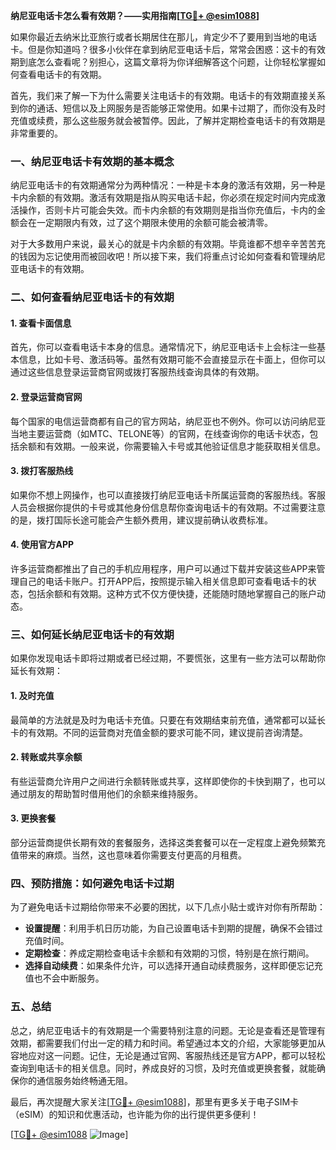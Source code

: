 **纳尼亚电话卡怎么看有效期？——实用指南[[TG💪+ @esim1088](https://t.me/s/esim1088)]**

如果你最近去纳米比亚旅行或者长期居住在那儿，肯定少不了要用到当地的电话卡。但是你知道吗？很多小伙伴在拿到纳尼亚电话卡后，常常会困惑：这卡的有效期到底怎么查看呢？别担心，这篇文章将为你详细解答这个问题，让你轻松掌握如何查看电话卡的有效期。

首先，我们来了解一下为什么需要关注电话卡的有效期。电话卡的有效期直接关系到你的通话、短信以及上网服务是否能够正常使用。如果卡过期了，而你没有及时充值或续费，那么这些服务就会被暂停。因此，了解并定期检查电话卡的有效期是非常重要的。

### **一、纳尼亚电话卡有效期的基本概念**

纳尼亚电话卡的有效期通常分为两种情况：一种是卡本身的激活有效期，另一种是卡内余额的有效期。激活有效期是指从购买电话卡起，你必须在规定时间内完成激活操作，否则卡片可能会失效。而卡内余额的有效期则是指当你充值后，卡内的金额会在一定期限内有效，过了这个期限未使用的余额可能会被清零。

对于大多数用户来说，最关心的就是卡内余额的有效期。毕竟谁都不想辛辛苦苦充的钱因为忘记使用而被回收吧！所以接下来，我们将重点讨论如何查看和管理纳尼亚电话卡的有效期。

### **二、如何查看纳尼亚电话卡的有效期**

#### **1. 查看卡面信息**
首先，你可以查看电话卡本身的信息。通常情况下，纳尼亚电话卡上会标注一些基本信息，比如卡号、激活码等。虽然有效期可能不会直接显示在卡面上，但你可以通过这些信息登录运营商官网或拨打客服热线查询具体的有效期。

#### **2. 登录运营商官网**
每个国家的电信运营商都有自己的官方网站，纳尼亚也不例外。你可以访问纳尼亚当地主要运营商（如MTC、TELONE等）的官网，在线查询你的电话卡状态，包括余额和有效期。一般来说，你需要输入卡号或其他验证信息才能获取相关信息。

#### **3. 拨打客服热线**
如果你不想上网操作，也可以直接拨打纳尼亚电话卡所属运营商的客服热线。客服人员会根据你提供的卡号或其他身份信息帮你查询电话卡的有效期。不过需要注意的是，拨打国际长途可能会产生额外费用，建议提前确认收费标准。

#### **4. 使用官方APP**
许多运营商都推出了自己的手机应用程序，用户可以通过下载并安装这些APP来管理自己的电话卡账户。打开APP后，按照提示输入相关信息即可查看电话卡的状态，包括余额和有效期。这种方式不仅方便快捷，还能随时随地掌握自己的账户动态。

### **三、如何延长纳尼亚电话卡的有效期**

如果你发现电话卡即将过期或者已经过期，不要慌张，这里有一些方法可以帮助你延长有效期：

#### **1. 及时充值**
最简单的方法就是及时为电话卡充值。只要在有效期结束前充值，通常都可以延长卡的有效期。不同的运营商对充值金额的要求可能不同，建议提前咨询清楚。

#### **2. 转账或共享余额**
有些运营商允许用户之间进行余额转账或共享，这样即使你的卡快到期了，也可以通过朋友的帮助暂时借用他们的余额来维持服务。

#### **3. 更换套餐**
部分运营商提供长期有效的套餐服务，选择这类套餐可以在一定程度上避免频繁充值带来的麻烦。当然，这也意味着你需要支付更高的月租费。

### **四、预防措施：如何避免电话卡过期**

为了避免电话卡过期给你带来不必要的困扰，以下几点小贴士或许对你有所帮助：

- **设置提醒**：利用手机日历功能，为自己设置电话卡到期的提醒，确保不会错过充值时间。
- **定期检查**：养成定期检查电话卡余额和有效期的习惯，特别是在旅行期间。
- **选择自动续费**：如果条件允许，可以选择开通自动续费服务，这样即便忘记充值也不会中断服务。

### **五、总结**

总之，纳尼亚电话卡的有效期是一个需要特别注意的问题。无论是查看还是管理有效期，都需要我们付出一定的精力和时间。希望通过本文的介绍，大家能够更加从容地应对这一问题。记住，无论是通过官网、客服热线还是官方APP，都可以轻松查询到电话卡的相关信息。同时，养成良好的习惯，及时充值或更换套餐，就能确保你的通信服务始终畅通无阻。

最后，再次提醒大家关注[[TG💪+ @esim1088](https://t.me/s/esim1088)]，那里有更多关于电子SIM卡（eSIM）的知识和优惠活动，也许能为你的出行提供更多便利！

[[TG💪+ @esim1088](https://t.me/s/esim1088) ![Image](https://i.postimg.cc/4NQfJmqS/Snipaste-2025-05-13-00-14-12.png)]